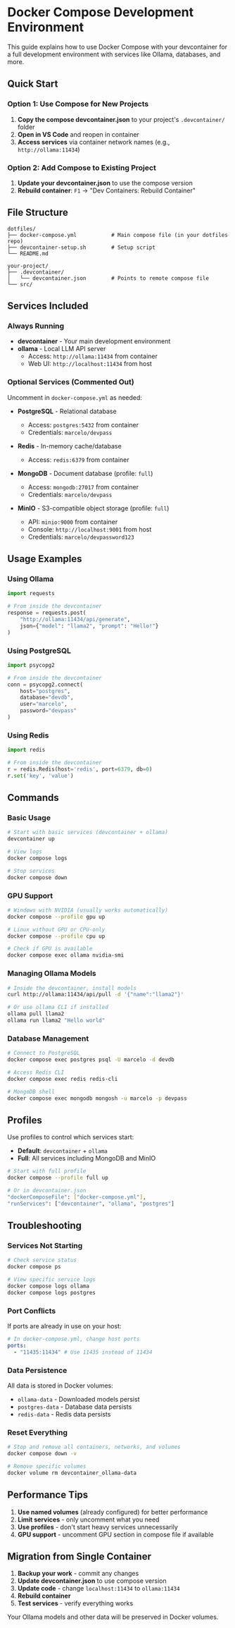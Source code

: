 # Docker Compose Development Environment

This guide explains how to use Docker Compose with your devcontainer for a full development environment with services like Ollama, databases, and more.

## Quick Start

### Option 1: Use Compose for New Projects

1. **Copy the compose devcontainer.json** to your project's `.devcontainer/` folder
2. **Open in VS Code** and reopen in container
3. **Access services** via container network names (e.g., `http://ollama:11434`)

### Option 2: Add Compose to Existing Project

1. **Update your devcontainer.json** to use the compose version
2. **Rebuild container**: `F1` → "Dev Containers: Rebuild Container"

## File Structure

```
dotfiles/
├── docker-compose.yml           # Main compose file (in your dotfiles repo)
├── devcontainer-setup.sh        # Setup script
└── README.md

your-project/
├── .devcontainer/
│   └── devcontainer.json        # Points to remote compose file
└── src/
```

## Services Included

### Always Running

- **devcontainer** - Your main development environment
- **ollama** - Local LLM API server
  - Access: `http://ollama:11434` from container
  - Web UI: `http://localhost:11434` from host

### Optional Services (Commented Out)

Uncomment in `docker-compose.yml` as needed:

- **PostgreSQL** - Relational database

  - Access: `postgres:5432` from container
  - Credentials: `marcelo/devpass`

- **Redis** - In-memory cache/database

  - Access: `redis:6379` from container

- **MongoDB** - Document database (profile: `full`)

  - Access: `mongodb:27017` from container
  - Credentials: `marcelo/devpass`

- **MinIO** - S3-compatible object storage (profile: `full`)
  - API: `minio:9000` from container
  - Console: `http://localhost:9001` from host
  - Credentials: `marcelo/devpassword123`

## Usage Examples

### Using Ollama

```python
import requests

# From inside the devcontainer
response = requests.post(
    "http://ollama:11434/api/generate",
    json={"model": "llama2", "prompt": "Hello!"}
)
```

### Using PostgreSQL

```python
import psycopg2

# From inside the devcontainer
conn = psycopg2.connect(
    host="postgres",
    database="devdb",
    user="marcelo",
    password="devpass"
)
```

### Using Redis

```python
import redis

# From inside the devcontainer
r = redis.Redis(host='redis', port=6379, db=0)
r.set('key', 'value')
```

## Commands

### Basic Usage

```bash
# Start with basic services (devcontainer + ollama)
devcontainer up

# View logs
docker compose logs

# Stop services
docker compose down
```

### GPU Support

```bash
# Windows with NVIDIA (usually works automatically)
docker compose --profile gpu up

# Linux without GPU or CPU-only
docker compose --profile cpu up

# Check if GPU is available
docker compose exec ollama nvidia-smi
```

### Managing Ollama Models

```bash
# Inside the devcontainer, install models
curl http://ollama:11434/api/pull -d '{"name":"llama2"}'

# Or use ollama CLI if installed
ollama pull llama2
ollama run llama2 "Hello world"
```

### Database Management

```bash
# Connect to PostgreSQL
docker compose exec postgres psql -U marcelo -d devdb

# Access Redis CLI
docker compose exec redis redis-cli

# MongoDB shell
docker compose exec mongodb mongosh -u marcelo -p devpass
```

## Profiles

Use profiles to control which services start:

- **Default**: `devcontainer` + `ollama`
- **Full**: All services including MongoDB and MinIO

```bash
# Start with full profile
docker compose --profile full up

# Or in devcontainer.json
"dockerComposeFile": ["docker-compose.yml"],
"runServices": ["devcontainer", "ollama", "postgres"]
```

## Troubleshooting

### Services Not Starting

```bash
# Check service status
docker compose ps

# View specific service logs
docker compose logs ollama
docker compose logs postgres
```

### Port Conflicts

If ports are already in use on your host:

```yaml
# In docker-compose.yml, change host ports
ports:
  - "11435:11434" # Use 11435 instead of 11434
```

### Data Persistence

All data is stored in Docker volumes:

- `ollama-data` - Downloaded models persist
- `postgres-data` - Database data persists
- `redis-data` - Redis data persists

### Reset Everything

```bash
# Stop and remove all containers, networks, and volumes
docker compose down -v

# Remove specific volumes
docker volume rm devcontainer_ollama-data
```

## Performance Tips

1. **Use named volumes** (already configured) for better performance
2. **Limit services** - only uncomment what you need
3. **Use profiles** - don't start heavy services unnecessarily
4. **GPU support** - uncomment GPU section in compose file if available

## Migration from Single Container

1. **Backup your work** - commit any changes
2. **Update devcontainer.json** to use compose version
3. **Update code** - change `localhost:11434` to `ollama:11434`
4. **Rebuild container**
5. **Test services** - verify everything works

Your Ollama models and other data will be preserved in Docker volumes.
